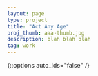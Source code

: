 ```yaml
---
layout: page
type: project
title: "Act Any Age"
proj_thumb: aaa-thumb.jpg 
description: blah blah blah
tag: work
---
```


{::options auto_ids="false" /}